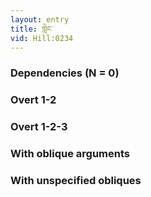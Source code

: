 ```yaml
---
layout: entry
title: གླེང་
vid: Hill:0234
---
```

### Dependencies (N = 0)


### Overt 1-2


### Overt 1-2-3


### With oblique arguments


### With unspecified obliques
